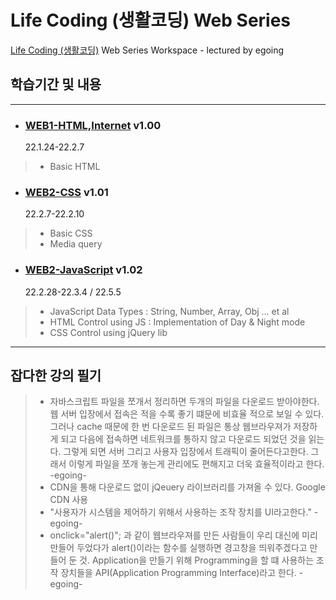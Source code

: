 Life Coding (생활코딩) Web Series
===
[Life Coding (생활코딩)](https://opentutorials.org/course/1) Web Series Workspace - lectured by egoing

## 학습기간 및 내용
---
+ ### [WEB1-HTML,Internet](https://opentutorials.org/course/3084) v1.00   
  22.1.24-22.2.7
> - Basic HTML
+ ### [WEB2-CSS](https://opentutorials.org/course/3086) v1.01   
  22.2.7-22.2.10
> - Basic CSS
> - Media query
+ ### [WEB2-JavaScript](https://opentutorials.org/course/3085) v1.02   
  22.2.28-22.3.4 / 22.5.5
> - JavaScript Data Types : String, Number, Array, Obj ... et al
> - HTML Control using JS : Implementation of Day & Night mode
> - CSS Control using jQuery lib
---
## 잡다한 강의 필기
> - 자바스크립트 파일을 쪼개서 정리하면 두개의 파일을 다운로드 받아야한다. 웹 서버 입장에서 접속은 적을 수록 좋기 떄문에 비효율 적으로 보일 수 있다.그러나 cache 때문에 한 번 다운로드 된 파일은 통상 웹브라우져가 저장하게 되고 다음에 접속하면 네트워크를 통하지 않고 다운로드 되었던 것을 읽는다. 그렇게 되면 서버 그리고 사용자 입장에서 트래픽이 줄어든다고한다. 그래서 이렇게 파일을 쪼개 놓는게 관리에도 편해지고 더욱 효율적이라고 한다. -egoing-
> - CDN을 통해 다운로드 없이 jQeuery 라이브러리를 가져올 수 있다. Google CDN 사용
> - "사용자가 시스템을 제어하기 위해서 사용하는 조작 장치를 UI라고한다." -egoing-
> - onclick="alert()"; 과 같이 웹브라우져를 만든 사람들이 우리 대신에 미리 만들어 두었다가 alert()이라는 함수를 실행하면 경고창을 띄워주겠다고 만들어 둔 것. Application을 만들기 위해 Programming을 할 떄 사용하는 조작 장치들을 API(Application Programming Interface)라고 한다. -egoing-